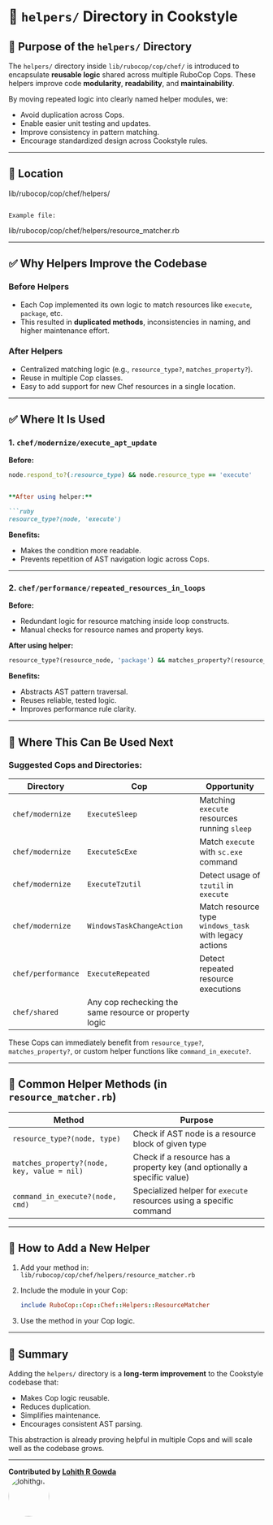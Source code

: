 # 📁 `helpers/` Directory in Cookstyle

## 🧩 Purpose of the `helpers/` Directory

The `helpers/` directory inside `lib/rubocop/cop/chef/` is introduced to encapsulate **reusable logic** shared across multiple RuboCop Cops. These helpers improve code **modularity**, **readability**, and **maintainability**.

By moving repeated logic into clearly named helper modules, we:

- Avoid duplication across Cops.
- Enable easier unit testing and updates.
- Improve consistency in pattern matching.
- Encourage standardized design across Cookstyle rules.

---

## 📁 Location


lib/rubocop/cop/chef/helpers/

```

Example file:
```

lib/rubocop/cop/chef/helpers/resource\_matcher.rb

---

## ✅ Why Helpers Improve the Codebase

### Before Helpers
- Each Cop implemented its own logic to match resources like `execute`, `package`, etc.
- This resulted in **duplicated methods**, inconsistencies in naming, and higher maintenance effort.

### After Helpers
- Centralized matching logic (e.g., `resource_type?`, `matches_property?`).
- Reuse in multiple Cop classes.
- Easy to add support for new Chef resources in a single location.

---

## ✅ Where It Is Used

### 1. `chef/modernize/execute_apt_update`

**Before:**
```ruby
node.respond_to?(:resource_type) && node.resource_type == 'execute'


**After using helper:**

```ruby
resource_type?(node, 'execute')
```

**Benefits:**

* Makes the condition more readable.
* Prevents repetition of AST navigation logic across Cops.

---

### 2. `chef/performance/repeated_resources_in_loops`

**Before:**

* Redundant logic for resource matching inside loop constructs.
* Manual checks for resource names and property keys.

**After using helper:**

```ruby
resource_type?(resource_node, 'package') && matches_property?(resource_node, 'action', 'install')
```

**Benefits:**

* Abstracts AST pattern traversal.
* Reuses reliable, tested logic.
* Improves performance rule clarity.

---

## 🧭 Where This Can Be Used Next

### Suggested Cops and Directories:

| Directory          | Cop                                                    | Opportunity                                            |
| ------------------ | ------------------------------------------------------ | ------------------------------------------------------ |
| `chef/modernize`   | `ExecuteSleep`                                         | Matching `execute` resources running `sleep`           |
| `chef/modernize`   | `ExecuteScExe`                                         | Match `execute` with `sc.exe` command                  |
| `chef/modernize`   | `ExecuteTzutil`                                        | Detect usage of `tzutil` in `execute`                  |
| `chef/modernize`   | `WindowsTaskChangeAction`                              | Match resource type `windows_task` with legacy actions |
| `chef/performance` | `ExecuteRepeated`                                      | Detect repeated resource executions                    |
| `chef/shared`      | Any cop rechecking the same resource or property logic |                                                        |

These Cops can immediately benefit from `resource_type?`, `matches_property?`, or custom helper functions like `command_in_execute?`.

---

## 🧱 Common Helper Methods (in `resource_matcher.rb`)

| Method                                      | Purpose                                                                  |
| ------------------------------------------- | ------------------------------------------------------------------------ |
| `resource_type?(node, type)`                | Check if AST node is a resource block of given type                      |
| `matches_property?(node, key, value = nil)` | Check if a resource has a property key (and optionally a specific value) |
| `command_in_execute?(node, cmd)`            | Specialized helper for `execute` resources using a specific command      |

---

## 🧰 How to Add a New Helper

1. Add your method in:
   `lib/rubocop/cop/chef/helpers/resource_matcher.rb`

2. Include the module in your Cop:

   ```ruby
   include RuboCop::Cop::Chef::Helpers::ResourceMatcher
   ```

3. Use the method in your Cop logic.

---

## 📌 Summary

Adding the `helpers/` directory is a **long-term improvement** to the Cookstyle codebase that:

* Makes Cop logic reusable.
* Reduces duplication.
* Simplifies maintenance.
* Encourages consistent AST parsing.

This abstraction is already proving helpful in multiple Cops and will scale well as the codebase grows.

---

**Contributed by [Lohith R Gowda](https://github.com/LohithR22)**  
<a href="https://github.com/LohithR22">
  <img src="https://github.com/LohithR22" width="80" style="border-radius: 50%;" alt="lohithgn" />
</a>
